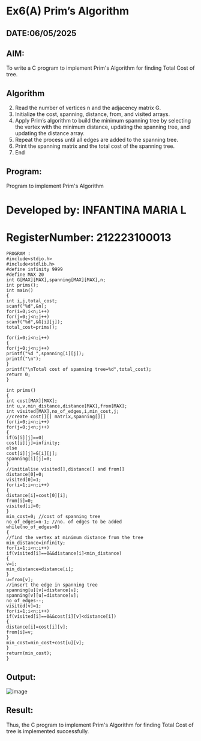 # Ex6(A) Prim’s Algorithm
## DATE:06/05/2025
## AIM:
To write a C program to implement Prim's Algorithm for finding Total Cost of tree.

## Algorithm
2. Read the number of vertices n and the adjacency matrix G. 
3. Initialize the cost, spanning, distance, from, and visited arrays. 
4. Apply Prim’s algorithm to build the minimum spanning tree by selecting the vertex with the 
minimum distance, updating the spanning tree, and updating the distance array. 
5. Repeat the process until all edges are added to the spanning tree. 
6. Print the spanning matrix and the total cost of the spanning tree. 
7. End   

## Program:

Program to implement Prim's Algorithm
# Developed by: INFANTINA MARIA L
# RegisterNumber: 212223100013 
```
PROGRAM : 
#include<stdio.h> 
#include<stdlib.h> 
#define infinity 9999 
#define MAX 20 
int G[MAX][MAX],spanning[MAX][MAX],n; 
int prims(); 
int main() 
{ 
int i,j,total_cost; 
scanf("%d",&n); 
for(i=0;i<n;i++) 
for(j=0;j<n;j++) 
scanf("%d",&G[i][j]); 
total_cost=prims(); 
 
for(i=0;i<n;i++) 
{ 
for(j=0;j<n;j++) 
printf("%d ",spanning[i][j]); 
printf("\n"); 
} 
printf("\nTotal cost of spanning tree=%d",total_cost); 
return 0; 
} 
 
int prims() 
{ 
int cost[MAX][MAX]; 
int u,v,min_distance,distance[MAX],from[MAX]; 
int visited[MAX],no_of_edges,i,min_cost,j; 
//create cost[][] matrix,spanning[][] 
for(i=0;i<n;i++) 
for(j=0;j<n;j++) 
{ 
if(G[i][j]==0) 
cost[i][j]=infinity; 
else 
cost[i][j]=G[i][j]; 
spanning[i][j]=0; 
} 
//initialise visited[],distance[] and from[] 
distance[0]=0; 
visited[0]=1; 
for(i=1;i<n;i++) 
{ 
distance[i]=cost[0][i]; 
from[i]=0; 
visited[i]=0; 
} 
min_cost=0; //cost of spanning tree 
no_of_edges=n-1; //no. of edges to be added 
while(no_of_edges>0) 
{ 
//find the vertex at minimum distance from the tree 
min_distance=infinity; 
for(i=1;i<n;i++) 
if(visited[i]==0&&distance[i]<min_distance) 
{ 
v=i; 
min_distance=distance[i]; 
} 
u=from[v]; 
//insert the edge in spanning tree 
spanning[u][v]=distance[v]; 
spanning[v][u]=distance[v]; 
no_of_edges--; 
visited[v]=1;
for(i=1;i<n;i++) 
if(visited[i]==0&&cost[i][v]<distance[i]) 
{ 
distance[i]=cost[i][v]; 
from[i]=v; 
} 
min_cost=min_cost+cost[u][v]; 
} 
return(min_cost); 
}
```
## Output:

![image](https://github.com/user-attachments/assets/97fd6683-9d7a-4cd2-ae9a-33abfff63867)


## Result:
Thus, the C program to implement Prim's Algorithm for finding Total Cost of tree is implemented successfully.
